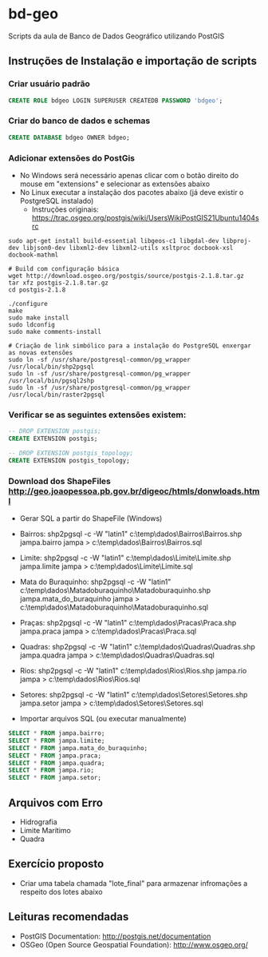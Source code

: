 # bd-geo
Scripts da aula de Banco de Dados Geográfico utilizando PostGIS

## Instruções de Instalação e importação de scripts
### Criar usuário padrão
```sql
CREATE ROLE bdgeo LOGIN SUPERUSER CREATEDB PASSWORD 'bdgeo';
```
### Criar do banco de dados e schemas
```sql
CREATE DATABASE bdgeo OWNER bdgeo;
```
### Adicionar extensões do PostGis
  * No Windows será necessário apenas clicar com o botão direito do mouse em "extensions" e selecionar as extensões abaixo
  * No Linux executar a instalação dos pacotes abaixo (já deve existir o PostgreSQL instalado)
    * Instruções originais: https://trac.osgeo.org/postgis/wiki/UsersWikiPostGIS21Ubuntu1404src

```shell
sudo apt-get install build-essential libgeos-c1 libgdal-dev libproj-dev libjson0-dev libxml2-dev libxml2-utils xsltproc docbook-xsl docbook-mathml

# Build com configuração básica
wget http://download.osgeo.org/postgis/source/postgis-2.1.8.tar.gz
tar xfz postgis-2.1.8.tar.gz
cd postgis-2.1.8

./configure
make
sudo make install
sudo ldconfig
sudo make comments-install

# Criação de link simbólico para a instalação do PostgreSQL enxergar as novas extensões
sudo ln -sf /usr/share/postgresql-common/pg_wrapper /usr/local/bin/shp2pgsql
sudo ln -sf /usr/share/postgresql-common/pg_wrapper /usr/local/bin/pgsql2shp
sudo ln -sf /usr/share/postgresql-common/pg_wrapper /usr/local/bin/raster2pgsql
```

### Verificar se as seguintes extensões existem:

```sql
-- DROP EXTENSION postgis;
CREATE EXTENSION postgis;

-- DROP EXTENSION postgis_topology;
CREATE EXTENSION postgis_topology;
```

### Download dos ShapeFiles http://geo.joaopessoa.pb.gov.br/digeoc/htmls/donwloads.html

  * Gerar SQL a partir do ShapeFile (Windows)
  * Bairros: shp2pgsql -c -W "latin1" c:\temp\dados\Bairros\Bairros.shp jampa.bairro jampa > c:\temp\dados\Bairros\Bairros.sql
  * Limite: shp2pgsql -c -W "latin1" c:\temp\dados\Limite\Limite.shp jampa.limite jampa > c:\temp\dados\Limite\Limite.sql
  * Mata do Buraquinho: shp2pgsql -c -W "latin1" c:\temp\dados\Matadoburaquinho\Matadoburaquinho.shp jampa.mata_do_buraquinho jampa > c:\temp\dados\Matadoburaquinho\Matadoburaquinho.sql
  * Praças: shp2pgsql -c -W "latin1" c:\temp\dados\Pracas\Praca.shp jampa.praca jampa > c:\temp\dados\Pracas\Praca.sql
  * Quadras: shp2pgsql -c -W "latin1" c:\temp\dados\Quadras\Quadras.shp jampa.quadra jampa > c:\temp\dados\Quadras\Quadras.sql
  * Rios: shp2pgsql -c -W "latin1" c:\temp\dados\Rios\Rios.shp jampa.rio jampa > c:\temp\dados\Rios\Rios.sql
  * Setores: shp2pgsql -c -W "latin1" c:\temp\dados\Setores\Setores.shp jampa.setor jampa > c:\temp\dados\Setores\Setores.sql

  * Importar arquivos SQL (ou executar manualmente)
```sql
SELECT * FROM jampa.bairro;
SELECT * FROM jampa.limite;
SELECT * FROM jampa.mata_do_buraquinho;
SELECT * FROM jampa.praca;
SELECT * FROM jampa.quadra;
SELECT * FROM jampa.rio;
SELECT * FROM jampa.setor;
```

## Arquivos com Erro
  * Hidrografia
  * Limite Marítimo
  * Quadra

## Exercício proposto
  * Criar uma tabela chamada "lote_final" para armazenar infromações a respeito dos lotes abaixo

## Leituras recomendadas
  * PostGIS Documentation: http://postgis.net/documentation
  * OSGeo (Open Source Geospatial Foundation): http://www.osgeo.org/
  